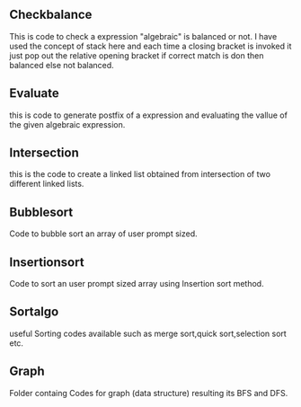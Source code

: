 ## Checkbalance
This is code to check a expression "algebraic" is balanced or not.
I have used the concept of stack here and each time a closing bracket is invoked it just pop out the relative opening bracket if correct match is don then balanced else not balanced.

## Evaluate
this is code to generate postfix of a expression and evaluating the vallue of the given algebraic expression.
## Intersection
this is the code to create a linked list obtained from intersection of two different linked lists.
## Bubblesort
Code to bubble sort an array of user prompt sized.
## Insertionsort
Code to sort an user prompt sized array using Insertion sort method.
## Sortalgo
useful Sorting codes available such as merge sort,quick sort,selection sort etc.
## Graph
Folder containg Codes for graph (data structure) resulting its BFS and DFS.
